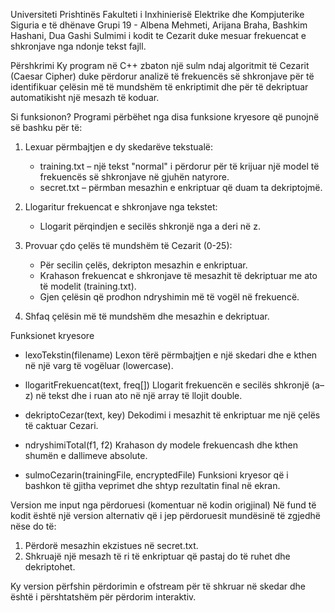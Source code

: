 Universiteti Prishtinës 
Fakulteti i Inxhinierisë Elektrike dhe Kompjuterike
Siguria e të dhënave 
Grupi 19 - Albena Mehmeti, Arijana Braha, Bashkim Hashani, Dua Gashi
Sulmimi i kodit te Cezarit duke mesuar frekuencat e shkronjave nga ndonje tekst fajll.


Përshkrimi
Ky program në C++ zbaton një sulm ndaj algoritmit të Cezarit (Caesar Cipher) duke përdorur analizë të frekuencës së shkronjave për të identifikuar çelësin më të mundshëm të enkriptimit dhe për të dekriptuar automatikisht një mesazh të koduar.

Si funksionon?
Programi përbëhet nga disa funksione kryesore që punojnë së bashku për të:

1. Lexuar përmbajtjen e dy skedarëve tekstualë:
   - training.txt – një tekst "normal" i përdorur për të krijuar një model të frekuencës së shkronjave në gjuhën natyrore.
   - secret.txt – përmban mesazhin e enkriptuar që duam ta dekriptojmë.

2. Llogaritur frekuencat e shkronjave nga tekstet:
   - Llogarit përqindjen e secilës shkronjë nga a deri në z.

3. Provuar çdo çelës të mundshëm të Cezarit (0-25):
   - Për secilin çelës, dekripton mesazhin e enkriptuar.
   - Krahason frekuencat e shkronjave të mesazhit të dekriptuar me ato të modelit (training.txt).
   - Gjen çelësin që prodhon ndryshimin më të vogël në frekuencë.

4. Shfaq çelësin më të mundshëm dhe mesazhin e dekriptuar.

Funksionet kryesore

- lexoTekstin(filename)
  Lexon tërë përmbajtjen e një skedari dhe e kthen në një varg të vogëluar (lowercase).

- llogaritFrekuencat(text, freq[])
  Llogarit frekuencën e secilës shkronjë (a–z) në tekst dhe i ruan ato në një array të llojit double.

- dekriptoCezar(text, key)
  Dekodimi i mesazhit të enkriptuar me një çelës të caktuar Cezari.

- ndryshimiTotal(f1, f2)
  Krahason dy modele frekuencash dhe kthen shumën e dallimeve absolute.

- sulmoCezarin(trainingFile, encryptedFile)
  Funksioni kryesor që i bashkon të gjitha veprimet dhe shtyp rezultatin final në ekran.

Version me input nga përdoruesi (komentuar në kodin origjinal)
Në fund të kodit është një version alternativ që i jep përdoruesit mundësinë të zgjedhë nëse do të:

1. Përdorë mesazhin ekzistues në secret.txt.
2. Shkruajë një mesazh të ri të enkriptuar që pastaj do të ruhet dhe dekriptohet.

Ky version përfshin përdorimin e ofstream për të shkruar në skedar dhe është i përshtatshëm për përdorim interaktiv.
